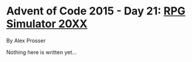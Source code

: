 # Advent of Code 2015 - Day 21: [RPG Simulator 20XX](https://adventofcode.com/2015/day/21)
By Alex Prosser

Nothing here is written yet...